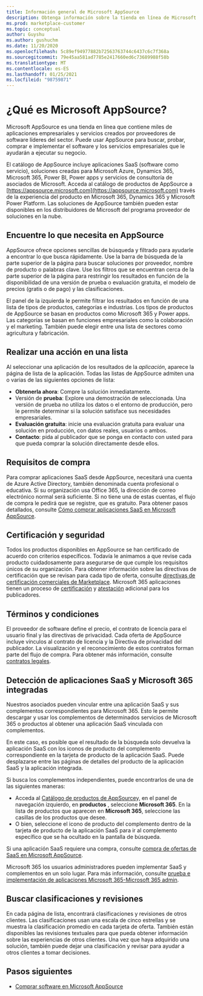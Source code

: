 ```yaml
---
title: Información general de Microsoft AppSource
description: Obtenga información sobre la tienda en línea de Microsoft AppSource y cómo puede encontrar y obtener un amplio catálogo de software y soluciones.
ms.prod: marketplace-customer
ms.topic: conceptual
author: Guyshu
ms.author: gushuchm
ms.date: 11/20/2020
ms.openlocfilehash: 5c89ef94977882b72563763744c6437c6c7f368a
ms.sourcegitcommit: 79e45aa581ad7785e2417660ed6c73689988f58b
ms.translationtype: MT
ms.contentlocale: es-ES
ms.lasthandoff: 01/25/2021
ms.locfileid: "98759871"
---
```

# <a name="what-is-microsoft-appsource"></a>¿Qué es Microsoft AppSource?

Microsoft AppSource es una tienda en línea que contiene miles de aplicaciones empresariales y servicios creados por proveedores de software líderes del sector. Puede usar AppSource para buscar, probar, comprar e implementar el software y los servicios empresariales que le ayudarán a ejecutar su negocio.

El catálogo de AppSource incluye aplicaciones SaaS (software como servicio), soluciones creadas para Microsoft Azure, Dynamics 365, Microsoft 365, Power BI, Power apps y servicios de consultoría de asociados de Microsoft. Acceda al catálogo de productos de AppSource a [https://appsource.microsoft.com](https://appsource.microsoft.com) través de la experiencia del producto en Microsoft 365, Dynamics 365 y Microsoft Power Platform. Las soluciones de AppSource también pueden estar disponibles en los distribuidores de Microsoft del programa proveedor de soluciones en la nube.

## <a name="find-what-you-need-on-appsource"></a>Encuentre lo que necesita en AppSource

AppSource ofrece opciones sencillas de búsqueda y filtrado para ayudarle a encontrar lo que busca rápidamente. Use la barra de búsqueda de la parte superior de la página para buscar soluciones por proveedor, nombre de producto o palabras clave. Use los filtros que se encuentran cerca de la parte superior de la página para restringir los resultados en función de la disponibilidad de una versión de prueba o evaluación gratuita, el modelo de precios (gratis o de pago) y las clasificaciones.

El panel de la izquierda le permite filtrar los resultados en función de una lista de tipos de productos, categorías e industrias. Los tipos de productos de AppSource se basan en productos como Microsoft 365 y Power apps. Las categorías se basan en funciones empresariales como la colaboración y el marketing. También puede elegir entre una lista de sectores como agricultura y fabricación.

## <a name="take-action-on-a-listing"></a>Realizar una acción en una lista

Al seleccionar una aplicación de los resultados de la _aplicación_, aparece la página de lista de la aplicación. Todas las listas de AppSource admiten una o varias de las siguientes opciones de lista:

- **Obtenerla ahora**: Compre la solución inmediatamente.
- Versión de **prueba**: Explore una demostración de seleccionada. Una versión de prueba no utiliza los datos o el entorno de producción, pero le permite determinar si la solución satisface sus necesidades empresariales.
- **Evaluación gratuita**: inicie una evaluación gratuita para evaluar una solución en producción, con datos reales, usuarios o ambos.
- **Contacto**: pida al publicador que se ponga en contacto con usted para que pueda comprar la solución directamente desde ellos.

## <a name="purchasing-requirements"></a>Requisitos de compra

Para comprar aplicaciones SaaS desde AppSource, necesitará una cuenta de Azure Active Directory, también denominada cuenta profesional o educativa. Si su organización usa Office 365, la dirección de correo electrónico normal será suficiente. Si no tiene una de estas cuentas, el flujo de compra le pedirá que se registre, que es gratuito. Para obtener pasos detallados, consulte [Cómo comprar aplicaciones SaaS en Microsoft AppSource](purchase-software-appsource.md).

## <a name="certification-and-security"></a>Certificación y seguridad

Todos los productos disponibles en AppSource se han certificado de acuerdo con criterios específicos. Todavía le animamos a que revise cada producto cuidadosamente para asegurarse de que cumple los requisitos únicos de su organización. Para obtener información sobre las directivas de certificación que se revisan para cada tipo de oferta, consulte [directivas de certificación comerciales de Marketplace](/legal/marketplace/certification-policies). Microsoft 365 aplicaciones tienen un proceso de [certificación](/microsoft-365-app-certification/docs/enterprise-app-certification-guide) y [atestación](/microsoft-365-app-certification/docs/enterprise-app-attestation-guide) adicional para los publicadores.

## <a name="terms-and-conditions"></a>Términos y condiciones

El proveedor de software define el precio, el contrato de licencia para el usuario final y las directivas de privacidad. Cada oferta de AppSource incluye vínculos al contrato de licencia y la Directiva de privacidad del publicador. La visualización y el reconocimiento de estos contratos forman parte del flujo de compra. Para obtener más información, consulte [contratos legales](legal-contracts.md).

## <a name="discover-saas-and-microsoft-365-integrated-apps"></a>Detección de aplicaciones SaaS y Microsoft 365 integradas

Nuestros asociados pueden vincular entre una aplicación SaaS y sus complementos correspondientes para Microsoft 365. Esto le permite descargar y usar los complementos de determinados servicios de Microsoft 365 o productos al obtener una aplicación SaaS vinculada con complementos.

En este caso, es posible que el resultado de la búsqueda solo devuelva la aplicación SaaS con los iconos de producto del complemento correspondiente en la tarjeta de producto de la aplicación SaaS. Puede desplazarse entre las páginas de detalles del producto de la aplicación SaaS y la aplicación integrada.

Si busca los complementos independientes, puede encontrarlos de una de las siguientes maneras:

- Acceda al [Catálogo de productos de AppSource](https://appsource.microsoft.com/marketplace/apps/)y, en el panel de navegación izquierdo, en **productos** , seleccione **Microsoft 365**. En la lista de productos que aparecen en **Microsoft 365**, seleccione las casillas de los productos que desee.
- O bien, seleccione el icono de producto del complemento dentro de la tarjeta de producto de la aplicación SaaS para ir al complemento específico que se ha ocultado en la pantalla de búsqueda.

Si una aplicación SaaS requiere una compra, consulte [compra de ofertas de SaaS en Microsoft AppSource](purchase-software-appsource.md).

Microsoft 365 los usuarios administradores pueden implementar SaaS y complementos en un solo lugar. Para más información, consulte [prueba e implementación de aplicaciones Microsoft 365-Microsoft 365 admin](/microsoft-365/admin/manage/test-and-deploy-microsoft-365-apps).

## <a name="find-ratings-and-reviews"></a>Buscar clasificaciones y revisiones

En cada página de lista, encontrará clasificaciones y revisiones de otros clientes. Las clasificaciones usan una escala de cinco estrellas y se muestra la clasificación promedio en cada tarjeta de oferta. También están disponibles las revisiones textuales para que pueda obtener información sobre las experiencias de otros clientes. Una vez que haya adquirido una solución, también puede dejar una clasificación y revisar para ayudar a otros clientes a tomar decisiones.

## <a name="next-steps"></a>Pasos siguientes

- [Comprar software en Microsoft AppSource](purchase-software-appsource.md)
